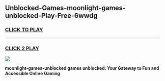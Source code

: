 
## Unblocked-Games-moonlight-games-unblocked-Play-Free-6wwdg
<h3>
<a href="https://premium76.site?title=moonlight-games-unblocked&ref=10A">CLICK TO PLAY</a></h3>
<hr>

<h3>
<a href="https://premium76.site?title=moonlight-games-unblocked&ref=10A">CLICK 2 PLAY</a>
  
</h3>

<a href="https://premium76.site?title=moonlight-games-unblocked&ref=10A"><img src="https://clearcache.store/games.png"></a>


**moonlight-games-unblocked games unblocked: Your Gateway to Fun and Accessible Online Gaming**
